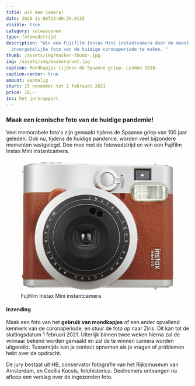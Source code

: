 ```yaml
---
title: win een camera!
date: 2020-11-06T13:00:39.913Z
visible: true
category: volwassenen
type: fotowedstrijd
description: "Win een Fujifilm Instax Mini instantcamera door de meest
  onvergetelijke foto van de huidige coronaperiode te maken. "
thumb: /assets/img/masker-thumb-.jpg
img: /assets/img/maskergroot.jpg
caption: Mondkapjes tijdens de Spaanse griep. Londen 1918.
caption-center: true
amount: eenmalig
start: 15 november tot 1 februari 2021
price: 10,-
inc: het juryrapport
---
```

### Maak een iconische foto van de huidige pandemie!

Veel memorabele foto's zijn gemaakt tijdens de Spaanse griep van 100 jaar geleden. Ook nu, tijdens de huidige pandemie, worden veel bijzondere momenten vastgelegd. Doe mee met de fotowedstrijd en win een Fujifilm Instax Mini instantcamera.

<figure class="w-80 mxw-350">
    <img src="/assets/img/instax.jpg" alt="Fujifilm Instax Mini" />
    <figcaption>Fujifilm Instax Mini instantcamera</figcaption>
</figure>

#### Inzending

Maak een foto van het **gebruik van mondkapjes** of een ander opvallend kenmerk van de coronaperiode, en stuur de foto op naar Ziris. Dit kan tot de sluitingsdatum 1 februari 2021. Uiterlijk binnen twee weken hierna zal de winnaar bekend worden gemaakt en zal de te winnen camera worden uitgereikt. Tussentijds kan je contact opnemen als je vragen of problemen hebt over de opdracht.

De jury bestaat uit HB, conservator fotografie van het Rijksmuseum van Amsterdam, en Cecilia Kocsis, fotohistorica. Deelnemers ontvangen na afloop een verslag over de ingezonden foto.